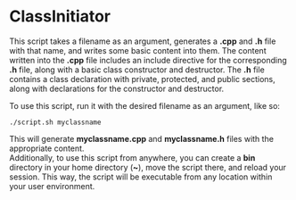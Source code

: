 # ClassInitiator
 
 This script takes a filename as an argument, generates a **.cpp** and **.h** file with that name, and writes some basic content into them. The content written into the **.cpp** file includes an include directive for the corresponding **.h** file, along with a basic class constructor and destructor. The **.h** file contains a class declaration with private, protected, and public sections, along with declarations for the constructor and destructor.

To use this script, run it with the desired filename as an argument, like so:  

```shell
./script.sh myclassname
```

This will generate **myclassname.cpp** and **myclassname.h** files with the appropriate content.  
Additionally, to use this script from anywhere, you can create a **bin** directory in your home directory (**~**), move the script there, and reload your session. This way, the script will be executable from any location within your user environment.
